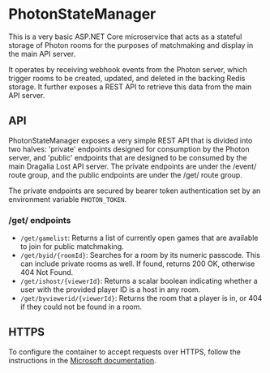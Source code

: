 # PhotonStateManager

This is a very basic ASP.NET Core microservice that acts as a stateful storage of Photon rooms for the purposes of matchmaking and display in the main API server.

It operates by receiving webhook events from the Photon server, which trigger rooms to be created, updated, and deleted in the backing Redis storage. It further exposes a REST API to retrieve this data from the main API server.

## API

PhotonStateManager exposes a very simple REST API that is divided into two halves: 'private' endpoints designed for consumption by the Photon server, and 'public' endpoints that are designed to be consumed by the main Dragalia Lost API server. The private endpoints are under the /event/ route group, and the public endpoints are under the /get/ route group.

The private endpoints are secured by bearer token authentication set by an environment variable `PHOTON_TOKEN`.

### /get/ endpoints

- `/get/gamelist`: Returns a list of currently open games that are available to join for public matchmaking.
- `/get/byid/{roomId}`: Searches for a room by its numeric passcode. This can include private rooms as well. If found, returns 200 OK, otherwise 404 Not Found.
- `/get/ishost/{viewerId}`: Returns a scalar boolean indicating whether a user with the provided player ID is a host in any room.
- `/get/byviewerid/{viewerId}`: Returns the room that a player is in, or 404 if they could not be found in a room.

## HTTPS

To configure the container to accept requests over HTTPS, follow the instructions in the [Microsoft documentation](https://learn.microsoft.com/en-us/aspnet/core/fundamentals/servers/kestrel/endpoints?view=aspnetcore-8.0#configure-https-in-appsettingsjson). 